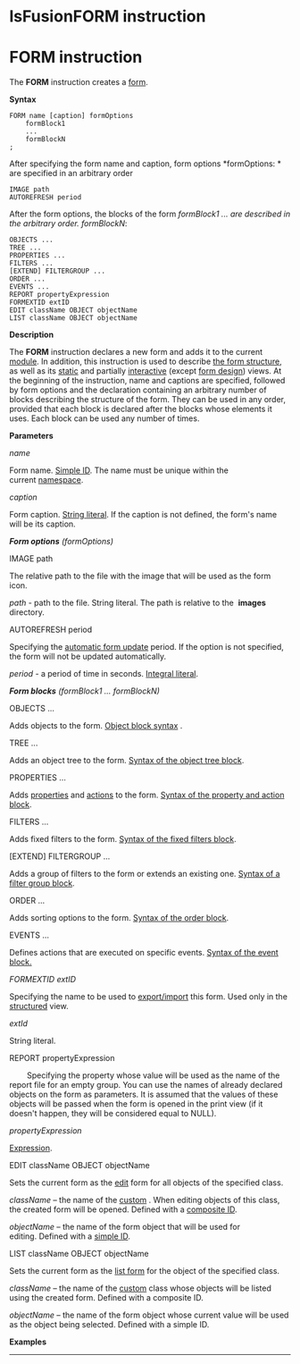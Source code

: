 # lsFusionFORM instruction

# FORM instruction

The **FORM** instruction creates a [form](Forms.md). 

**Syntax**

    FORM name [caption] formOptions
        formBlock1
        ...
        formBlockN
    ;

After specifying the form name and caption, form options *formOptions: * are specified in an arbitrary order

    IMAGE path 
    AUTOREFRESH period 

After the form options, the blocks of the form *formBlock1 ... are described in the arbitrary order. formBlockN*: 

    OBJECTS ... 
    TREE ...
    PROPERTIES ...
    FILTERS ...
    [EXTEND] FILTERGROUP ...
    ORDER ...
    EVENTS ...
    REPORT propertyExpression
    FORMEXTID extID
    EDIT className OBJECT objectName
    LIST className OBJECT objectName 

**Description**

The **FORM** instruction declares a new form and adds it to the current [module](Modules.md). In addition, this instruction is used to describe [the form structure](Form_structure.md), as well as its [static](Static_view.md) and partially [interactive](Interactive_view.md) (except [form design](Form_design.md)) views. At the beginning of the instruction, name and captions are specified, followed by form options and the declaration containing an arbitrary number of blocks describing the structure of the form. They can be used in any order, provided that each block is declared after the blocks whose elements it uses. Each block can be used any number of times.

**Parameters**

*name*

Form name. [Simple ID](IDs_1573053.html#IDs-id). The name must be unique within the current [namespace](Naming_35521066.html#Naming-namespace).

*caption*

Form caption. [String literal](IDs_1573053.html#IDs-strliteral). If the caption is not defined, the form's name will be its caption.

***Form options** (formOptions)*

IMAGE path

The relative path to the file with the image that will be used as the form icon. 

*path* - path to the file. String literal. The path is relative to the  **images** directory.

AUTOREFRESH period

Specifying the [automatic form update](Interactive-view_1573071.html#Interactiveview-extra) period. If the option is not specified, the form will not be updated automatically.

*period* - a period of time in seconds. [Integral literal](IDs_1573053.html#IDs-intliteral). 

***Form blocks** (*formBlock1 ... formBlockN*)*

OBJECTS ...

Adds objects to the form. [Object block syntax](Object_blocks.md) .

TREE ...

Adds an object tree to the form. [Syntax of the object tree block](Object-blocks_3866658.html#Objectblocks-tree).

PROPERTIES ...

Adds [properties](Properties.md) and [actions](Actions.md) to the form. [Syntax of the property and action block](Properties_and_actions_block.md).

FILTERS ...

Adds fixed filters to the form. [Syntax of the fixed filters block](Filters-and-sortings-block_3866671.html#Filtersandsortingsblock-fixedfilters).

\[EXTEND\] FILTERGROUP ...

Adds a group of filters to the form or extends an existing one. [Syntax of a filter group block](Filters-and-sortings-block_3866671.html#Filtersandsortingsblock-filtergroup).

ORDER ...

Adds sorting options to the form. [Syntax of the order block](Filters-and-sortings-block_3866671.html#Filtersandsortingsblock-sort).

EVENTS ...

Defines actions that are executed on specific events. [Syntax of the event block](Event-block_3866696.html#Eventblock-events)[.](Event_block.md)

*FORMEXTID extID*

Specifying the name to be used to [export/import](Structured-view_29884537.html#Structuredview-extid) this form. Used only in the [structured](Structured_view.md) view.

*extId*

String literal.

REPORT propertyExpression

        Specifying the property whose value will be used as the name of the report file for an empty group. You can use the names of already declared objects on the form as parameters. It is assumed that the values of these objects will be passed when the form is opened in the print view (if it doesn't happen, they will be considered equal to NULL).

*propertyExpression*

[Expression](Expression.md).

EDIT сlassName OBJECT objectName

Sets the current form as the [edit](Interactive-view_1573071.html#Interactiveview-edtClass) form for all objects of the specified class.

*className* – the name of the [custom](User_classes.md) . When editing objects of this class, the created form will be opened. Defined with a [composite ID](IDs_1573053.html#IDs-cid).

*objectName* – the name of the form object that will be used for editing. Defined with a [simple ID](IDs_1573053.html#IDs-id).

LIST сlassName OBJECT objectName

Sets the current form as the [list form](Interactive-view_1573071.html#Interactiveview-edtClass) for the object of the specified class. 

*className* – the name of the [custom](User_classes.md) class whose objects will be listed using the created form. Defined with a composite ID.

*objectName* – the name of the form object whose current value will be used as the object being selected. Defined with a simple ID.

**Examples**

************



  
